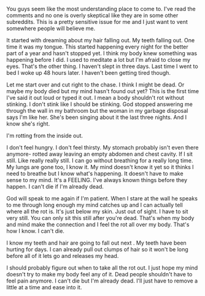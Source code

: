 You guys seem like the most understanding place to come to. I've read the comments and no one is overly skeptical like they are in some other subreddits. This is a pretty sensitive issue for me and I just want to vent somewhere people will believe me.

It started with dreaming about my hair falling out. My teeth falling out. One time it was my tongue. This started happening every night for the better part of a year and hasn't stopped yet. I think my body knew something was happening before I did. I used to meditate a lot but I'm afraid to close my eyes. That's the other thing. I haven't slept in three days. Last time I went to bed I woke up 48 hours later. I haven't been getting tired though. 

Let me start over and cut right to the chase. I think I might be dead. Or maybe my body died but my mind hasn't found out yet? This is the first time I've said it out loud or typed it out. I mean a body shouldn't rot without stinking. I don't stink like I should be stinking. God stopped answering me through the wall in my bathroom but the woman in my garbage disposal says I'm like her. She's been singing about it the last three nights. And I know she's right.

I'm rotting from the inside out.

I don't feel hungry. I don't feel thirsty. My stomach probably isn't even there anymore- rotted away leaving an empty abdomen and chest cavity. If I sit still. Like really really still. I can go without breathing for a really long time. My lungs are gone too, I know it. My mind doesn't know it yet so it thinks I need to breathe but I know what's happening. It doesn't have to make sense to my mind. It's a FEELING. I've always known things before they happen. I can't die if I'm already dead.

God will speak to me again if I'm patient. When I stare at the wall he speaks to me through long enough my mind catches up and I can actually tell where all the rot is. It's just below my skin. Just out of sight. I have to sit very still. You can only sit this still after you're dead. That's when my body and mind make the connection and I feel the rot all over my body. That's how I know. I can't die.

I know my teeth and hair are going to fall out next . My teeth have been hurting for days. I can already pull out clumps of hair so it won't be long before all of it lets go and releases my head. 

I should probably figure out when to take all the rot out. I just hope my mind doesn't try to make my body feel any of it. Dead people shouldn't have to feel pain anymore. I can't die but I'm already dead. I'll just have to remove a little at a time and ease into it.
